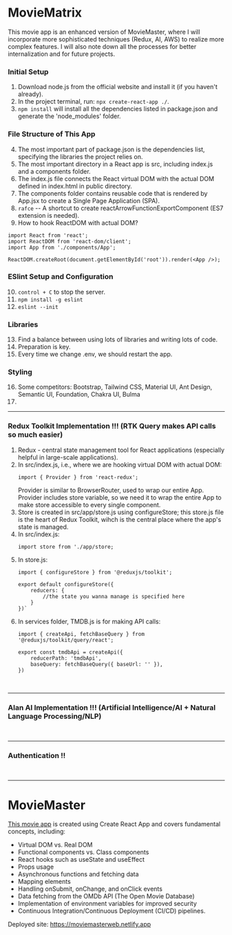 # MovieMatrix

This movie app is an enhanced version of MovieMaster, where I will incorporate more sophisticated techniques (Redux, AI, AWS) to realize more complex features. I will also note down all the processes for better internalization and for future projects.


### Initial Setup
1. Download node.js from the official website and install it (if you haven't already).
2. In the project terminal, run: `npx create-react-app ./`.
3. `npm install` will install all the dependencies listed in package.json and generate the 'node_modules' folder.


### File Structure of This App
4. The most important part of package.json is the dependencies list, specifying the libraries the project relies on. 
5. The most important directory in a React app is src, including index.js and a components folder. 
6. The index.js file connects the React virtual DOM with the actual DOM defined in index.html in public directory. 
7. The components folder contains reusable code that is rendered by App.jsx to create a Single Page Application (SPA).
8. `rafce` -- A shortcut to create reactArrowFunctionExportComponent (ES7 extension is needed).
9. How to hook ReactDOM with actual DOM?
```
import React from 'react';
import ReactDOM from 'react-dom/client';
import App from './components/App';

ReactDOM.createRoot(document.getElementById('root')).render(<App />);
```
### ESlint Setup and Configuration
10. `control + C` to stop the server.
11. `npm install -g eslint`
12. `eslint --init`


### Libraries
13. Find a balance between using lots of libraries and writing lots of code.
14. Preparation is key.
15. Every time we change .env, we should restart the app.


### Styling
16. Some competitors: Bootstrap, Tailwind CSS, Material UI, Ant Design, Semantic UI, Foundation, Chakra UI, Bulma
17. 

--------------------------------------

### Redux Toolkit Implementation !!! (RTK Query makes API calls so much easier)
1. Redux - central state management tool for React applications (especially helpful in large-scale applications).
2. In src/index.js, i.e., where we are hooking virtual DOM with actual DOM:
   ```
   import { Provider } from 'react-redux';
   ```
   Provider is similar to BrowserRouter, used to wrap our entire App.\
   Provider includes store variable, so we need it to wrap the entire App to make store accessible to every single component.
4. Store is created in src/app/store.js using configureStore; this store.js file is the heart of Redux Toolkit, wihch is the central place where the app's state is managed. 
5. In src/index.js:
   ```
   import store from './app/store;
   ```
6. In store.js:
   ```
   import { configureStore } from '@reduxjs/toolkit';
   
   export default configureStore({
       reducers: {
           //the state you wanna manage is specified here
       }
   })`
    ```
7. In services folder, TMDB.js is for making API calls:
   ```
   import { createApi, fetchBaseQuery } from '@reduxjs/toolkit/query/react';
   
   export const tmdbApi = createApi({
       reducerPath: 'tmdbApi',
       baseQuery: fetchBaseQuery({ baseUrl: '' }),
   })
   ```
   



<br />

--------------------------

### Alan AI Implementation !!! (Artificial Intelligence/AI + Natural Language Processing/NLP)


<br />


--------------------------

### Authentication !!


<br />

--------------------------


# MovieMaster

[This movie app](https://moviemasterweb.netlify.app) is created using Create React App and covers fundamental concepts, including:

- Virtual DOM vs. Real DOM
- Functional components vs. Class components
- React hooks such as useState and useEffect
- Props usage
- Asynchronous functions and fetching data
- Mapping elements
- Handling onSubmit, onChange, and onClick events
- Data fetching from the OMDb API (The Open Movie Database)
- Implementation of environment variables for improved security
- Continuous Integration/Continuous Deployment (CI/CD) pipelines.

Deployed site: https://moviemasterweb.netlify.app


<br />


